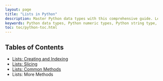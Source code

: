 ```yaml
---
layout: page
title: "Lists in Python"
description: Master Python data types with this comprehensive guide. Learn about numeric, string, boolean, and collection data types with examples, exercises, and tasks. Perfect for beginners and professionals to enhance their Python programming skills.  
keywords: Python data types, Python numeric types, Python string type, Python boolean type, Python collection types, Python data type examples, Python data type exercises, Python programming for beginners, learn Python data types, Python coding tasks
toc: toc/python-toc.html
---
```


## Tables of Contents

- [Lists: Creating and Indexing](lists-basics.md)
- [Lists: Slicing](lists-slicing.md)
- [Lists: Common Methods](lists-methods.md)
- Lists: More Methods